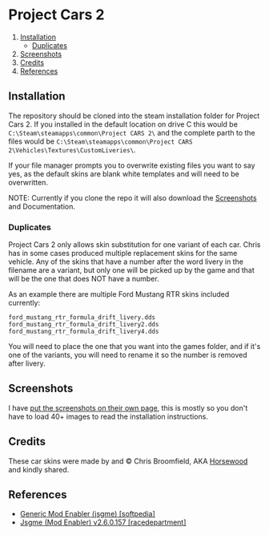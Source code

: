 # Project Cars 2
1. [Installation](#installation)  
    - [Duplicates](#duplicates)
2. [Screenshots](#screenshots)
3. [Credits](#credits)  
4. [References](#references)

## Installation
The repository should be cloned into the steam installation folder for Project Cars 2. If you installed in the default location on drive C this would be `C:\Steam\steamapps\common\Project CARS 2\` and the complete parth to the files would be `C:\Steam\steamapps\common\Project CARS 2\Vehicles\Textures\CustomLiveries\`.

If your file manager prompts you to overwrite existing files you want to say yes, as the default skins are blank white templates and will need to be overwritten. 

NOTE: Currently if you clone the repo it will also download the [Screenshots](#screenshots) and Documentation.

### Duplicates
Project Cars 2 only allows skin substitution for one variant of each car. Chris has in some cases produced multiple replacement skins for the same vehicle. Any of the skins that have a number after the word livery in the filename are a variant, but only one will be picked up by the game and that will be the one that does NOT have a number.

As an example there are multiple Ford Mustang RTR skins included currently:

`ford_mustang_rtr_formula_drift_livery.dds`
`ford_mustang_rtr_formula_drift_livery2.dds`
`ford_mustang_rtr_formula_drift_livery4.dds`

You will need to place the one that you want into the games folder, and if it's one of the variants, you will need to rename it so the number is removed after livery. 

## Screenshots
I have [put the screenshots on their own page](SCREENSHOTS.md), this is mostly so you don't have to load 40+ images to read the installation instructions.

## Credits
These car skins were made by and &copy; Chris Broomfield, AKA [Horsewood](https://github.com/Horsewood74) and kindly shared.

## References
* [Generic Mod Enabler (jsgme) [softpedia]](https://www.softpedia.com/get/Others/Miscellaneous/Generic-Mod-Enabler.shtmlhttps://www.softpedia.com/get/Others/Miscellaneous/Generic-Mod-Enabler.shtml)
* [Jsgme (Mod Enabler) v2.6.0.157 [racedepartment]](https://www.racedepartment.com/downloads/jsgme-mod-enabler.13803/)